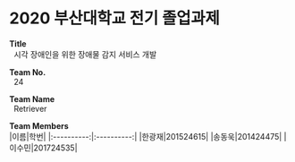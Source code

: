 # 2020 부산대학교 전기 졸업과제
**Title**<br/>
&nbsp;&nbsp;시각 장애인을 위한 장애물 감지 서비스 개발

**Team No.**<br/>
&nbsp;&nbsp;24

**Team Name**<br/>
&nbsp;&nbsp;Retriever

**Team Members**<br/>
|이름|학번|
|:----------:|:----------:|
|한광재|201524615|
|송동욱|201424475|
|이수민|201724535|
